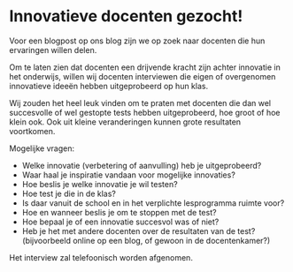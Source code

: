 # Innovatieve docenten gezocht!

Voor een blogpost op ons blog zijn we op zoek naar docenten die hun ervaringen willen delen.

Om te laten zien dat docenten een drijvende kracht zijn achter innovatie in het onderwijs, willen wij docenten interviewen die eigen of overgenomen innovatieve ideeën hebben uitgeprobeerd op hun klas.

Wij zouden het heel leuk vinden om te praten met docenten die dan wel succesvolle of wel gestopte tests hebben uitgeprobeerd, hoe groot of hoe klein ook. Ook uit kleine veranderingen kunnen grote resultaten voortkomen.

Mogelijke vragen:

* Welke innovatie (verbetering of aanvulling) heb je uitgeprobeerd?
* Waar haal je inspiratie vandaan voor mogelijke innovaties?
* Hoe beslis je welke innovatie je wil testen?
* Hoe test je die in de klas?
* Is daar vanuit de school en in het verplichte lesprogramma ruimte voor?
* Hoe en wanneer beslis je om te stoppen met de test?
* Hoe bepaal je of een innovatie succesvol was of niet?
* Heb je het met andere docenten over de resultaten van de test? (bijvoorbeeld online op een blog, of gewoon in de docentenkamer?)

Het interview zal telefoonisch worden afgenomen.
